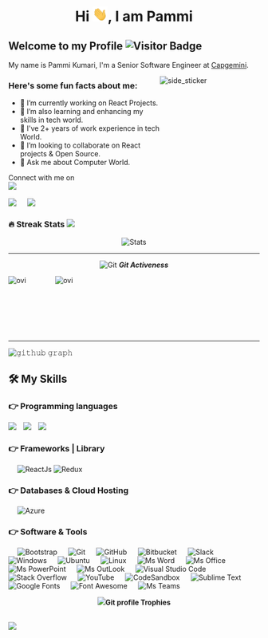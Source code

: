 <h1 align="center">Hi <img src="https://raw.githubusercontent.com/ABSphreak/ABSphreak/master/gifs/Hi.gif" width="30px">, I am Pammi </h1>

## Welcome to my Profile ![Visitor Badge](https://visitor-badge.laobi.icu/badge?page_id=PammiKumari1234)


My name is Pammi Kumari, I'm a Senior Software Engineer at [Capgemini](https://www.capgemini.com/). 

<img align="right" width=200px height=200px alt="side_sticker" src="https://media.giphy.com/media/TEnXkcsHrP4YedChhA/giphy.gif" />

<h3> Here's some fun facts about me: </h3>

- 🔭 I’m currently working on React Projects.
- 🏢 I’m also learning and enhancing my skills in tech world.
- 🌱 I've 2+ years of work experience in tech World.
- 👯 I’m looking to collaborate on React projects & Open Source.
- 💬 Ask me about Computer World.

<p>Connect with me on
<br>
<a target="_blank" href="https://www.linkedin.com/in/pammi-kumari-099978179/"><img src="https://img.shields.io/badge/-LinkedIn-0077B5?style=for-the-badge&logo=Linkedin&logoColor=white"></img></a>
&emsp;

<a target="_blank" href="mailto:pammisao1234@gmail.com"><img src="https://img.shields.io/badge/-Gmail-D14836?style=for-the-badge&logo=Gmail&logoColor=white"></img></a>
&emsp;
<a target="_blank" href="https://github.com/PammiKumari1234"><img src="https://img.shields.io/badge/GitHub-181717.svg?style=for-the-badge&logo=GitHub&logoColor=white"></img></a>




### 🔥 Streak Stats <img src="https://media.giphy.com/media/iY8CRBdQXODJSCERIr/giphy.gif" width="30px">&nbsp;
<p align="center"><img src="https://github-readme-stats.vercel.app/api?username=PammiKumari1234&theme=gruvbox" alt="Stats"  /></p>


<hr>
<p align="center">
 <img src="https://media.giphy.com/media/W5eoZHPpUx9sapR0eu/giphy.gif" width="30px" alt="Git"/>&nbsp;<i><b>Git Activeness</b></i></p>
 
 
 <p><img align="left" src="https://github-readme-stats.vercel.app/api/top-langs?username=PammiKumari1234&show_icons=true&locale=en&layout=compact&theme=gruvbox" alt="ovi" /></p>
<p>&nbsp;<img align="right" src="https://github-readme-stats.vercel.app/api?username=PammiKumari1234&show_icons=true&locale=en&theme=gruvbox" alt="ovi" width="410" /></p>
<br><br><br><br><br>


<hr>



![𝚐𝚒𝚝𝚑𝚞𝚋 𝚐𝚛𝚊𝚙𝚑](https://activity-graph.herokuapp.com/graph?username=PammiKumari1234&theme=gruvbox&hide_border=true&area=true)


## 🛠️ My Skills
### 👉 Programming languages
<p align="left"> 
  
![](https://img.shields.io/badge/-HTML5-E34F26?style=flat-square&logo=html5&logoColor=white)&emsp;![](https://img.shields.io/badge/-CSS3-1572B6?style=flat-square&logo=css3)&emsp;![](https://img.shields.io/badge/-JavaScript-black?style=flat-square&logo=javascript)
</p>


### 👉 Frameworks | Library
<p align="left"> 
 &emsp;
  <img alt="ReactJs" src="https://img.shields.io/badge/React-61DAFB.svg?style=for-the-badge&logo=React&logoColor=black"/>
 <img alt="Redux" src="https://img.shields.io/badge/Redux-593D88?style=for-the-badge&logo=redux&logoColor=white">
  &emsp;
</p>


### 👉 Databases & Cloud Hosting
<p align="left">
 &emsp;
  <img alt="Azure" src="https://img.shields.io/badge/microsoft%20azure-0089D6?style=for-the-badge&logo=microsoft-azure&logoColor=white">
  &emsp;
</p>


 ### 👉 Software & Tools

<p align="left">
  &emsp;
   <img alt="Bootstrap" src="https://img.shields.io/badge/Bootstrap-7952B3.svg?style=for-the-badge&logo=Bootstrap&logoColor=white">
   &emsp;
   <img alt="Git" src="https://img.shields.io/badge/Git-F05032.svg?style=for-the-badge&logo=Git&logoColor=white">
   &emsp;
   <img alt="GitHub" src="https://img.shields.io/badge/GitHub-181717.svg?style=for-the-badge&logo=GitHub&logoColor=white">
   &emsp;
   <img alt="Bitbucket" src="https://img.shields.io/badge/Bitbucket-0052CC.svg?style=for-the-badge&logo=Bitbucket&logoColor=white">
   &emsp;
   <img alt="Slack" src="https://img.shields.io/badge/Slack-4A154B.svg?style=for-the-badge&logo=Slack&logoColor=white">
   &emsp;
   <img alt="Windows" src="https://img.shields.io/badge/Windows-0078D6.svg?style=for-the-badge&logo=Windows&logoColor=white">
   &emsp;
   <img alt="Ubuntu" src="https://img.shields.io/badge/Ubuntu-E95420.svg?style=for-the-badge&logo=Ubuntu&logoColor=white">
   &emsp;
   <img alt="Linux" src="https://img.shields.io/badge/Linux-FCC624.svg?style=for-the-badge&logo=Linux&logoColor=black">
   &emsp;
   <img alt="Ms Word" src="https://img.shields.io/badge/Microsoft%20Word-2B579A.svg?style=for-the-badge&logo=Microsoft-Word&logoColor=white">
   &emsp;
   <img alt="Ms Office" src="https://img.shields.io/badge/Microsoft%20Office-D83B01.svg?style=for-the-badge&logo=Microsoft-Office&logoColor=white">
   &emsp;
   <img alt="Ms PowerPoint" src="https://img.shields.io/badge/Microsoft%20PowerPoint-B7472A.svg?style=for-the-badge&logo=Microsoft-PowerPoint&logoColor=white">
   &emsp;
   <img alt="Ms OutLook" src="https://img.shields.io/badge/Microsoft%20Outlook-0078D4.svg?style=for-the-badge&logo=Microsoft-Outlook&logoColor=white">
   &emsp;
 <img alt="Visual Studio Code" src="https://img.shields.io/badge/Visual%20Studio%20Code-007ACC.svg?style=for-the-badge&logo=Visual-Studio-Code&logoColor=white">
   &emsp;
 <img alt="Stack Overflow" src="https://img.shields.io/badge/Stack%20Overflow-F58025.svg?style=for-the-badge&logo=Stack-Overflow&logoColor=white">
   &emsp;
 <img alt="YouTube" src="https://img.shields.io/badge/YouTube-FF0000.svg?style=for-the-badge&logo=YouTube&logoColor=white">
   &emsp;
  <img alt="CodeSandbox" src="https://img.shields.io/badge/CodeSandbox-151515.svg?style=for-the-badge&logo=CodeSandbox&logoColor=white">
   &emsp;
 <img alt="Sublime Text" src="https://img.shields.io/badge/Sublime%20Text-FF9800.svg?style=for-the-badge&logo=Sublime-Text&logoColor=white">
   &emsp;
 <img alt="Google Fonts" src="https://img.shields.io/badge/Google%20Fonts-4285F4.svg?style=for-the-badge&logo=Google-Fonts&logoColor=white">
   &emsp;
  <img alt="Font Awesome" src="https://img.shields.io/badge/Font%20Awesome-528DD7.svg?style=for-the-badge&logo=Font-Awesome&logoColor=white">
   &emsp;
 <img alt="Ms Teams" src="https://img.shields.io/badge/Microsoft%20Teams-6264A7.svg?style=for-the-badge&logo=Microsoft-Teams&logoColor=white">
   &emsp;
 
</p>


<p align="center"><img src="https://media.giphy.com/media/QaMcXSekUWx7aogAUr/giphy.gif" width="60" /><b>Git profile Trophies</b></h4></p><br>
<img src="https://github-profile-trophy.vercel.app/?username=PammiKumari1234&theme=gruvbox" />





